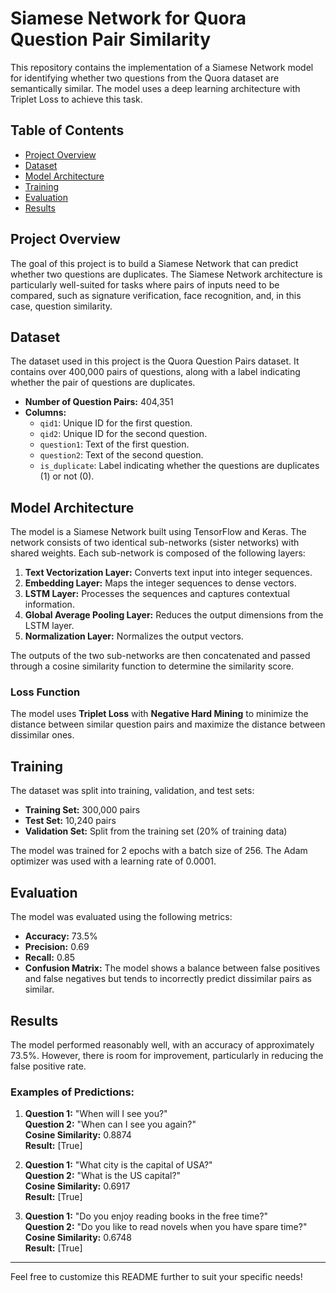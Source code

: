 # Siamese Network for Quora Question Pair Similarity

This repository contains the implementation of a Siamese Network model for identifying whether two questions from the Quora dataset are semantically similar. The model uses a deep learning architecture with Triplet Loss to achieve this task.

## Table of Contents

- [Project Overview](#project-overview)
- [Dataset](#dataset)
- [Model Architecture](#model-architecture)
- [Training](#training)
- [Evaluation](#evaluation)
- [Results](#results)

## Project Overview

The goal of this project is to build a Siamese Network that can predict whether two questions are duplicates. The Siamese Network architecture is particularly well-suited for tasks where pairs of inputs need to be compared, such as signature verification, face recognition, and, in this case, question similarity.

## Dataset

The dataset used in this project is the Quora Question Pairs dataset. It contains over 400,000 pairs of questions, along with a label indicating whether the pair of questions are duplicates.

- **Number of Question Pairs:** 404,351
- **Columns:**
  - `qid1`: Unique ID for the first question.
  - `qid2`: Unique ID for the second question.
  - `question1`: Text of the first question.
  - `question2`: Text of the second question.
  - `is_duplicate`: Label indicating whether the questions are duplicates (1) or not (0).

## Model Architecture

The model is a Siamese Network built using TensorFlow and Keras. The network consists of two identical sub-networks (sister networks) with shared weights. Each sub-network is composed of the following layers:

1. **Text Vectorization Layer:** Converts text input into integer sequences.
2. **Embedding Layer:** Maps the integer sequences to dense vectors.
3. **LSTM Layer:** Processes the sequences and captures contextual information.
4. **Global Average Pooling Layer:** Reduces the output dimensions from the LSTM layer.
5. **Normalization Layer:** Normalizes the output vectors.

The outputs of the two sub-networks are then concatenated and passed through a cosine similarity function to determine the similarity score.

### Loss Function

The model uses **Triplet Loss** with **Negative Hard Mining** to minimize the distance between similar question pairs and maximize the distance between dissimilar ones.

## Training

The dataset was split into training, validation, and test sets:

- **Training Set:** 300,000 pairs
- **Test Set:** 10,240 pairs
- **Validation Set:** Split from the training set (20% of training data)

The model was trained for 2 epochs with a batch size of 256. The Adam optimizer was used with a learning rate of 0.0001.

## Evaluation

The model was evaluated using the following metrics:

- **Accuracy:** 73.5%
- **Precision:** 0.69
- **Recall:** 0.85
- **Confusion Matrix:** The model shows a balance between false positives and false negatives but tends to incorrectly predict dissimilar pairs as similar.

## Results

The model performed reasonably well, with an accuracy of approximately 73.5%. However, there is room for improvement, particularly in reducing the false positive rate.

### Examples of Predictions:

1. **Question 1:** "When will I see you?"  
   **Question 2:** "When can I see you again?"  
   **Cosine Similarity:** 0.8874  
   **Result:** [True]

2. **Question 1:** "What city is the capital of USA?"  
   **Question 2:** "What is the US capital?"  
   **Cosine Similarity:** 0.6917  
   **Result:** [True]

3. **Question 1:** "Do you enjoy reading books in the free time?"  
   **Question 2:** "Do you like to read novels when you have spare time?"  
   **Cosine Similarity:** 0.6748  
   **Result:** [True]

---

Feel free to customize this README further to suit your specific needs!
